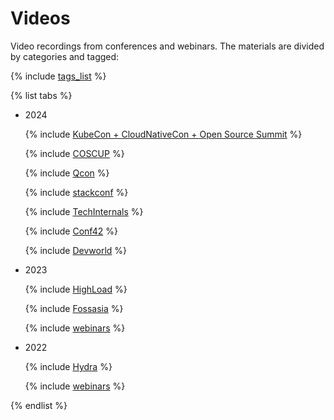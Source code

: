 # Videos

Video recordings from conferences and webinars. The materials are divided by categories and tagged:

{% include [tags_list](./_includes/tags_list.md) %}


{% list tabs %}

- 2024

  {% include [KubeCon + CloudNativeCon + Open Source Summit](./_includes/conferences/2024/kubecon-hongkong.md) %}

  {% include [COSCUP](./_includes/conferences/2024/coscup.md) %}

  {% include [Qcon](./_includes/conferences/2024/Qcon.md) %}

  {% include [stackconf](./_includes/conferences/2024/stackconf.md) %}

  {% include [TechInternals](./_includes/conferences/2024/TechInternals.md) %}

  {% include [Conf42](./_includes/conferences/2024/Conf42.md) %}

  {% include [Devworld](./_includes/conferences/2024/Devworld.md) %}

- 2023

  {% include [HighLoad](./_includes/conferences/2023/HighLoad.md) %}

  {% include [Fossasia](./_includes/conferences/2023/Fossasia.md) %}

  {% include [webinars](./_includes/webinars/2023/webinars.md) %}

- 2022

  {% include [Hydra](./_includes/conferences/2022/Hydra.md) %}

  {% include [webinars](./_includes/webinars/2022/webinars.md) %}


{% endlist %}
